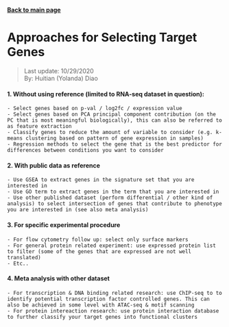 **[Back to main page](https://yolanda-ht.github.io/BioinformaticsRandomSeed/)**

# Approaches for Selecting Target Genes
> Last update: 10/29/2020 <br>
> By: Huitian (Yolanda) Diao

#### 1. Without using reference (limited to RNA-seq dataset in question):
    - Select genes based on p-val / log2fc / expression value
    - Select genes based on PCA principal component contribution (on the PC that is most meaningful biologically), this can also be referred to as feature extraction
    - Classify genes to reduce the amount of variable to consider (e.g. k-means clustering based on pattern of gene expression in samples)
    - Regression methods to select the gene that is the best predictor for differences between conditions you want to consider
#### 2. With public data as reference
    - Use GSEA to extract genes in the signature set that you are interested in
    - Use GO term to extract genes in the term that you are interested in
    - Use other published dataset (perform differential / other kind of analysis) to select intersection of genes that contribute to phenotype you are interested in (see also meta analysis)
#### 3. For specific experimental procedure
    - For flow cytometry follow up: select only surface markers
    - For general protein related experiment: use expressed protein list to filter (some of the genes that are expressed are not well translated)
    - Etc..
#### 4. Meta analysis with other dataset
    - For transcription & DNA binding related research: use ChIP-seq to to identify potential transcription factor controlled genes. This can also be achieved in some level with ATAC-seq & motif scanning
    - For protein intereaction research: use protein interaction database to further classify your target genes into functional clusters
